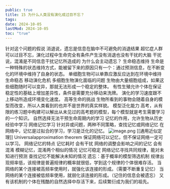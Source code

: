 ```yaml
---
public: true
title: 15 为什么人类没有演化成过目不忘？
tags:
date: 2024-10-05
lastMod: 2024-10-05
toc: "true"
---
```



针对这个问题的假说
消退说，遗忘是信息在脑中不可避免的消退结果
超忆症人群可以过目不忘，演化过程中生命完全有条件产生没有消退也没有干扰的大脑
干扰说，混淆是不同信息干扰记忆所造成的
为什么会主动遗忘？
生命稳态维持
生命是一种特殊的状态维持方式，能被留下来的原因只有一个：通过预测信息，在不断变化的环境中维持了自身的状态。
单细胞生物可以单靠应激反应达到在环境中维持生命稳态
移动演化危机
多细胞生物演化面临的问题
生物由大量细胞组成，如果这些细胞随时可以变异，那就无法形成一个稳定的整体。
有性生殖允许个体在保证稳定性的基础上增加差异性，条件是需要充分移动来洗牌。
演化的学习速度跟不上移动所造成环境变化速度。
高等生命的挑战
生物所看到的事物会随着自身的模型而改变，所以人类看到的也并不是世界的真实样貌。
模型泛化能力
高考，从有限的练习题中构建可以解出从未见过的高考题的模型，每个模型就是考生需要学习的一个知识。
自然选择无法干预生命周期内的学习
记忆的作用，允许生物从历史经验中学习
网络记忆学习
针对异或问题，两种不同策略，查找记忆或网络记忆
在网络中，记忆是过拟合的学习，学习是泛化的记忆。
![image.png](/assets/image_1696863057167_0.png)
[[通用近似定理]] Universalapproximation theorem
保证网络可以记忆，但不保证网络一定可以学习。
网络记忆的特点
记忆耗时
会有干扰
网络的调整会影响之间的记忆
会有混淆
模糊记忆，混淆两个相似的情况
记忆可稳定
网络记忆寻找共同规律，能对未知进行预测
查找记忆不能解决未知的情况
遗忘：基于概率的模型筛选机制
规律出现频率低，该规律是普遍规律的概率就很低，学到这个规律的个体很难存活。
当网络的某个连接被高频率使用时，就强化该连接的形成。（需要不断重复记忆）
当网络的某个连接被低频率使用，就弱化该连接的形成。（记住的信息会被遗忘）
又有该机制的个体在残酷的自然选择中存活下来，后续繁衍成为我们的祖先。
